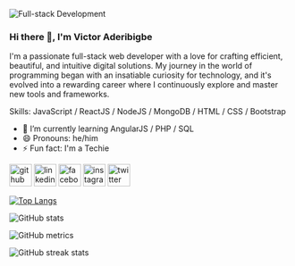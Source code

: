 ![Full-stack Development](https://pbs.twimg.com/profile_banners/1282287680827592706/1689677400/1080x360)

### Hi there 👋, I'm Victor Aderibigbe
I'm a passionate full-stack web developer with a love for crafting efficient, beautiful, and intuitive digital solutions. My journey in the world of programming began with an insatiable curiosity for technology, and it's evolved into a rewarding career where I continuously explore and master new tools and frameworks.

Skills: JavaScript / ReactJS /  NodeJS / MongoDB / HTML / CSS / Bootstrap

- 🌱 I’m currently learning AngularJS /  PHP / SQL 
- 😄 Pronouns: he/him 
- ⚡ Fun fact: I'm a Techie 


[<img src='https://cdn.jsdelivr.net/npm/simple-icons@3.0.1/icons/github.svg' alt='github' height='40'>](https://github.com/victoraderibigbe)  [<img src='https://cdn.jsdelivr.net/npm/simple-icons@3.0.1/icons/linkedin.svg' alt='linkedin' height='40'>](https://linkedin.com/in/vee-jay)  [<img src='https://cdn.jsdelivr.net/npm/simple-icons@3.0.1/icons/facebook.svg' alt='facebook' height='40'>](https://web.facebook.com/victorjohn.aderibigbe.7)  [<img src='https://cdn.jsdelivr.net/npm/simple-icons@3.0.1/icons/instagram.svg' alt='instagram' height='40'>](https://www.instagram.com/bytes_nova//)  [<img src='https://cdn.jsdelivr.net/npm/simple-icons@3.0.1/icons/twitter.svg' alt='twitter' height='40'>](https://twitter.com/bytes_nova)  

[![Top Langs](https://github-readme-stats.vercel.app/api/top-langs/?username=victoraderibigbe)](https://github.com/anuraghazra/github-readme-stats)

![GitHub stats](https://github-readme-stats.vercel.app/api?username=victoraderibigbe&show_icons=true)  

![GitHub metrics](https://metrics.lecoq.io/https://github.com/victoraderibigbe)

![GitHub streak stats](https://streak-stats.demolab.com/?user=victoraderibigbe)  

